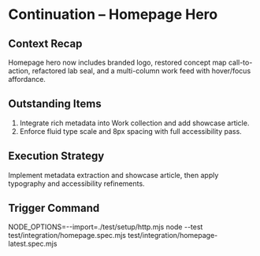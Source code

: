 # Continuation – Homepage Hero

## Context Recap
Homepage hero now includes branded logo, restored concept map call-to-action, refactored lab seal, and a multi-column work feed with hover/focus affordance.

## Outstanding Items
1. Integrate rich metadata into Work collection and add showcase article.
2. Enforce fluid type scale and 8px spacing with full accessibility pass.

## Execution Strategy
Implement metadata extraction and showcase article, then apply typography and accessibility refinements.

## Trigger Command
NODE_OPTIONS=--import=./test/setup/http.mjs node --test test/integration/homepage.spec.mjs test/integration/homepage-latest.spec.mjs
